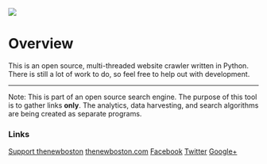 ![](http://i.imgur.com/F5WXof3.png)


# Overview

This is an open source, multi-threaded website crawler written in Python. There is still a lot of work to do, so feel free to help out with development.

***

Note: This is part of an open source search engine. The purpose of this tool is to gather links **only**. The analytics, data harvesting, and search algorithms are being created as separate programs. 

### Links

[Support thenewboston](https://www.patreon.com/thenewboston)
[thenewboston.com](https://thenewboston.com/)
[Facebook](https://www.facebook.com/TheNewBoston-464114846956315/)
[Twitter](https://twitter.com/bucky_roberts)
[Google+](https://plus.google.com/+BuckyRoberts)
